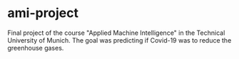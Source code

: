 # ami-project
Final project of the course "Applied Machine Intelligence" in the Technical University of Munich. The goal was predicting if Covid-19 was to reduce the greenhouse gases.
